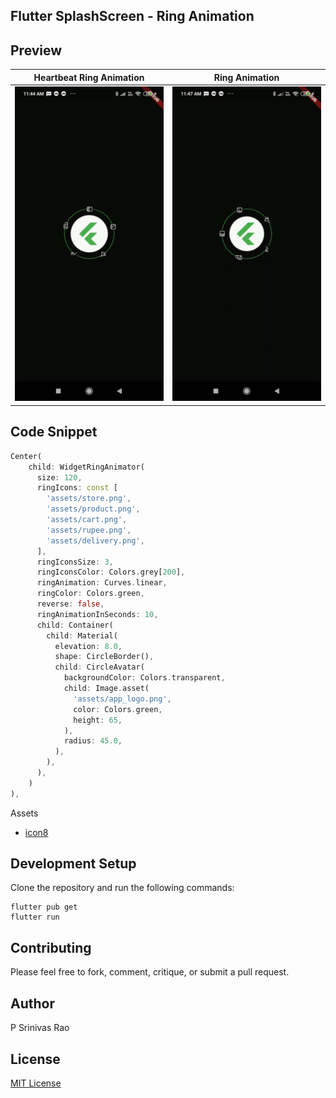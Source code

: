 ## Flutter SplashScreen - Ring Animation

## Preview

Heartbeat Ring Animation | Ring Animation
:---------------------------:|:---------------------------:
<img src="assets/screenshots/heartbeat_ring_animation.gif" /> | <img src="assets/screenshots/ring_animation.gif" />

## Code Snippet

```dart
Center(
    child: WidgetRingAnimator(
      size: 120,
      ringIcons: const [
        'assets/store.png',
        'assets/product.png',
        'assets/cart.png',
        'assets/rupee.png',
        'assets/delivery.png',
      ],
      ringIconsSize: 3,
      ringIconsColor: Colors.grey[200],
      ringAnimation: Curves.linear,
      ringColor: Colors.green,
      reverse: false,
      ringAnimationInSeconds: 10,
      child: Container(
        child: Material(
          elevation: 8.0,
          shape: CircleBorder(),
          child: CircleAvatar(
            backgroundColor: Colors.transparent,
            child: Image.asset(
              'assets/app_logo.png',
              color: Colors.green,
              height: 65,
            ),
            radius: 45.0,
          ),
        ),
      ),
    )
),
```

Assets

- [icon8](https://icons8.com)

## Development Setup

Clone the repository and run the following commands:

```
flutter pub get
flutter run
```

## Contributing

Please feel free to fork, comment, critique, or submit a pull request.

## Author

P Srinivas Rao

## License

[MIT License](./LICENSE)


